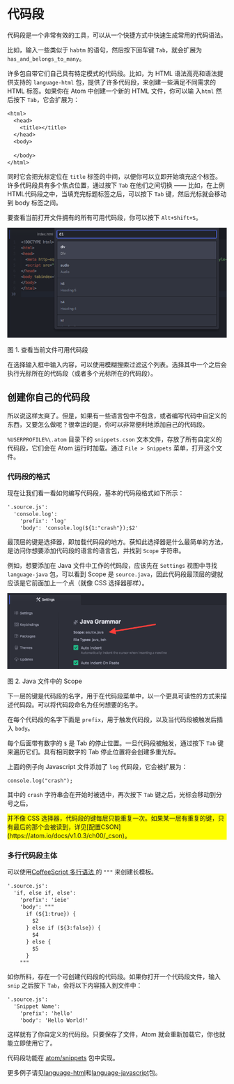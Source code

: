 # 代码段 #

代码段是一个非常有效的工具，可以从一个快捷方式中快速生成常用的代码语法。

比如，输入一些类似于 `habtm` 的语句，然后按下回车键 `Tab`，就会扩展为 `has_and_belongs_to_many`。

许多包自带它们自己具有特定模式的代码段。比如，为 HTML 语法高亮和语法提供支持的 `language-html` 包，提供了许多代码段，来创建一些满足不同需求的 HTML 标签。如果你在 Atom 中创建一个新的 HTML 文件，你可以输 入`html` 然后按下 `Tab`，它会扩展为：

```
<html>
  <head>
    <title></title>
  </head>
  <body>

  </body>
</html>
```

同时它会把光标定位在 `title` 标签的中间，以便你可以立即开始填充这个标签。许多代码段具有多个焦点位置，通过按下 `Tab` 在他们之间切换 —— 比如，在上例HTML代码段之中，当填充完标题标签之后，可以按下 `Tab` 键，然后光标就会移动到 body 标签之间。

要查看当前打开文件拥有的所有可用代码段，你可以按下 `Alt+Shift+S`。

![see all the available snippets](./images/snippets-see-snippets.png)

图 1. 查看当前文件可用代码段

在选择输入框中输入内容，可以使用模糊搜索过滤这个列表。选择其中一个之后会执行光标所在的代码段（或者多个光标所在的代码段）。

## 创建你自己的代码段 ##

所以说这样太爽了。但是，如果有一些语言包中不包含，或者编写代码中自定义的东西，又要怎么做呢？很幸运的是，你可以非常便利地添加自己的代码段。

`%USERPROFILE%\.atom` 目录下的 `snippets.cson` 文本文件，存放了所有自定义的代码段，它们会在 Atom 运行时加载。通过 `File > Snippets` 菜单，打开这个文件。

### 代码段的格式 ###

现在让我们看一看如何编写代码段，基本的代码段格式如下所示：

```
'.source.js':
  'console.log':
    'prefix': 'log'
    'body': 'console.log(${1:"crash"});$2'
```

最顶层的键是选择器，即加载代码段的地方。获知此选择器是什么最简单的方法，是访问你想要添加代码段的语言的语言包，并找到 `Scope` 字符串。

例如，想要添加在 Java 文件中工作的代码段，应该先在 `Settings` 视图中寻找 `language-java` 包，可以看到 Scope 是 `source.java`，因此代码段最顶层的键就应该是它前面加上一个点（就像 CSS 选择器那样）。

![snippet scope](./images/snippet-scope.png)

图 2. Java 文件中的 Scope

下一层的键是代码段的名字，用于在代码段菜单中，以一个更具可读性的方式来描述代码段。可以将代码段命名为任何想要的名字。

在每个代码段的名字下面是 `prefix`，用于触发代码段，以及当代码段被触发后插入 `body`。

每个后面带有数字的 `$` 是 Tab 的停止位置。一旦代码段被触发，通过按下 `Tab` 键来遍历它们。具有相同数字的 Tab 停止位置将会创建多重光标。

上面的例子向 Javascript 文件添加了 `log` 代码段，它会被扩展为：

```
console.log("crash");
```

其中的 `crash` 字符串会在开始时被选中，再次按下 `Tab` 键之后，光标会移动到分号之后。

<div style="background:yellow;">
并不像 CSS 选择器，代码段的键每层只能重复一次。如果某一层有重复的键，只有最后的那个会被读到，详见[配置CSON](https://atom.io/docs/v1.0.3/ch00/_cson)。
</div>

### 多行代码段主体 ###

可以使用[CoffeeScript 多行语法 ](http://coffeescript.org/#strings)的 `"""` 来创建长模板。

```
'.source.js':
  'if, else if, else':
    'prefix': 'ieie'
    'body': """
      if (${1:true}) {
        $2
      } else if (${3:false}) {
        $4
      } else {
        $5
      }
    """
```

如你所料，存在一个可创建代码段的代码段。如果你打开一个代码段文件，输入 `snip` 之后按下 `Tab`，会将以下内容插入到文件中：

```
'.source.js':
  'Snippet Name':
    'prefix': 'hello'
    'body': 'Hello World!'
```

这样就有了你自定义的代码段。只要保存了文件，Atom 就会重新加载它，你也就能立即使用它了。

代码段功能在 [atom/snippets](https://github.com/atom/snippets) 包中实现。

更多例子请见[language-html](https://github.com/atom/language-html/blob/master/snippets/language-html.cson)和[language-javascript](https://github.com/atom/language-javascript/blob/master/snippets/language-javascript.cson)包。
